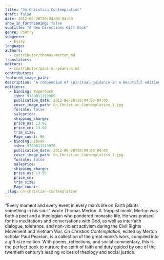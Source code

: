 ```yaml
---
title: "On Christian Contemplation"
draft: false
date: 2012-06-20T20:04:00-04:00
show_in_forthcoming: false
subtitle: "A New Directions Gift Book"
genre: Poetry
subgenre:
  - Essay
language:
authors:
  - contributor/thomas-merton.md
translators:
editors:
  - contributor/paul-m.-pearson.md
contributors:
featured_image_path:
description: "A compendium of spiritual guidance in a beautiful edition. "
editions:
  - binding: Paperback
    isbn: 9780811219969
    publication_date: 2012-06-20T20:04:00-04:00
    cover_image_path: On_Christian_Contemplation_1.jpg
    forsale: false
    saleprice:
    shipping_charge:
    price_us: 13.95
    price_cn: 13.99
    trim_size:
    Page_count: 96
  - binding: Ebook
    isbn: 9780811219976
    publication_date: 2012-06-20T20:04:00-04:00
    cover_image_path: On_Christian_Contemplation_1.jpg
    forsale: false
    saleprice:
    shipping_charge:
    price_us: 13.95
    price_cn:
    trim_size:
    Page_count:
_slug: on-christian-contemplation
---
```


"Every moment and every event in every man’s life on Earth plants something in his soul," wrote Thomas Merton. A Trappist monk, Merton was both a poet and a theologian who pondered monastic life. He was praised for his meditations and conversations with God, as well as interfaith dialogue, tolerance, and non-violent activism during the Civil Rights Movement and Vietnam War. _On Christian Contemplation_, edited by Merton scholar Paul Pearson, is a collection of the great monk’s work, compiled into a gift-size edition. With poems, reflections, and social commentary, this is the perfect book to nurture the spirit of faith and duty guided by one of the twentieth century’s leading voices of theology and social justice. 

